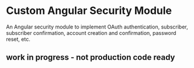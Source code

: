 # Custom Angular Security Module
An Angular security module to implement OAuth authentication, subscriber, subscriber confirmation, account creation 
and confirmation, password reset, etc.

## work in progress - not production code ready